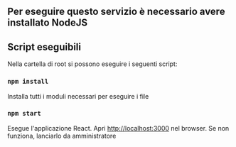 ## Per eseguire questo servizio è necessario avere installato NodeJS

## Script eseguibili

Nella cartella di root si possono eseguire i seguenti script:

### `npm install`
Installa tutti i moduli necessari per eseguire i file

### `npm start`
Esegue l'applicazione React. Apri [http://localhost:3000](http://localhost:3000) nel browser.
Se non funziona, lanciarlo da amministratore